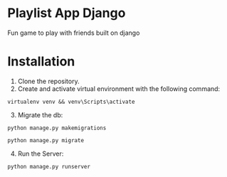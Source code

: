 # Playlist App Django
 Fun game to play with friends built on django


# Installation
 1. Clone the repository.
 2. Create and activate virtual environment with the following command:
```
virtualenv venv && venv\Scripts\activate
```
    
 3. Migrate the db:
```
python manage.py makemigrations
```
```
python manage.py migrate
```
 4. Run the Server:
```
python manage.py runserver
```
